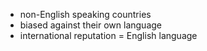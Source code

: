 - non-English speaking countries
- biased against their own language
- international reputation = English language